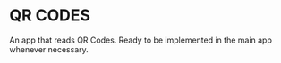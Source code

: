 # QR CODES

An app that reads QR Codes. Ready to be implemented in the main app whenever necessary.
